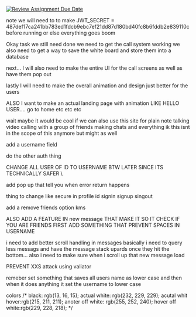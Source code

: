 [![Review Assignment Due Date](https://classroom.github.com/assets/deadline-readme-button-22041afd0340ce965d47ae6ef1cefeee28c7c493a6346c4f15d667ab976d596c.svg)](https://classroom.github.com/a/DnqlZtdt)



note we will need to to make 
JWT_SECRET = 487def17ca241bb783ed1fdcb9ebc7ef21dd87d180bd40fc8b6fddb2e839110c
before running or else everything goes boom



Okay task we still need done 
we need to get the call system working 
we also need to get a way to save the white board and store them into a database 

next... I will also need to make the entire UI for the call screens as well as have them pop out 

lastly I will need to make the overall animation and design just better for the users




ALSO I want to make an actual landing page with animation 
LIKE HELLO USER.... go to home etc etc etc



wait maybe it would be cool if we can also use this site for plain note talking
video calling with a group of friends 
making chats and everything 
ik this isnt in the scope of this anymore but might as well 



add a username field 



do the other auth thing 



CHANGE ALL USER OF ID TO USERNAME BTW LATER SINCE ITS TECHNICALLY SAFER \


add pop up that tell you when error return happens


thing to change like secure 
in profile id 
signin
signup
singout




add a remove friends option kms






ALSO ADD A FEATURE IN new message THAT MAKE IT SO IT CHECK IF YOU ARE FRIENDS FIRST 
ADD SOMETHING THAT PREVENT SPACES IN USERNAME 




i need to add better scroll handling in messages
basically i need to query less messags 
and have the message stack upards once they hit the bottom...
also i need to make sure when i scroll up that new message load


PREVENT XXS attack using valiator 



remeber set something that saves all users name as lower case and then when it does anything it
set the username to lower case



colors 
/*
black: rgb(13, 16, 15);
actual white: rgb(232, 229, 229);
acutal whit hover:rgb(215, 211, 211);
anoter off white: rgb(255, 252, 240);
hover off white:rgb(229, 228, 218);
*/
